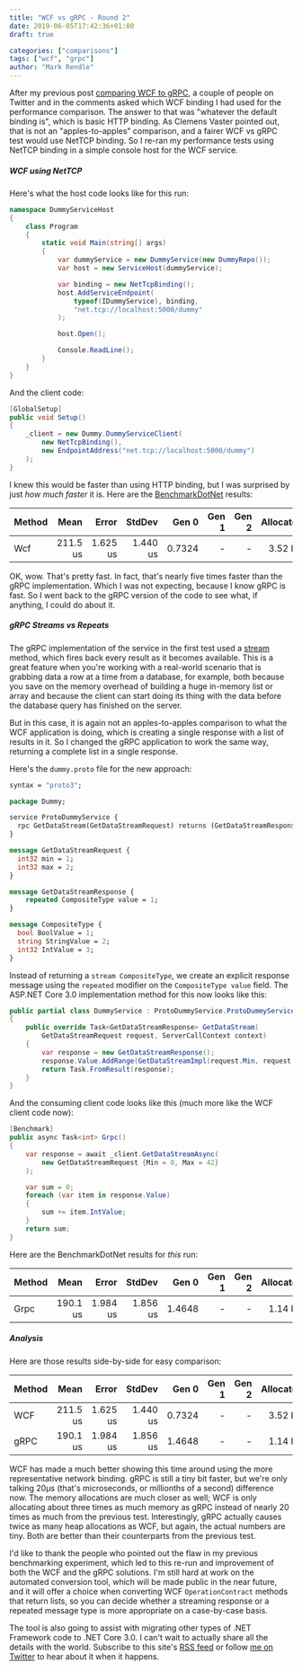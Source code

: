 ```yaml
---
title: "WCF vs gRPC - Round 2"
date: 2019-06-05T17:42:36+01:00
draft: true

categories: ["comparisons"]
tags: ["wcf", "grpc"]
author: "Mark Rendle"
---
```


After my previous post [comparing WCF to gRPC](https://unwcf.com/posts/wcf-vs-grpc), a couple of people
on Twitter and in the comments asked which WCF binding I had used for the performance comparison. The answer
to that was "whatever the default binding is", which is basic HTTP binding. As Clemens Vaster pointed out, that
is not an "apples-to-apples" comparison, and a fairer WCF vs gRPC test would use NetTCP binding. So I re-ran
my performance tests using NetTCP binding in a simple console host for the WCF service.

##### WCF using NetTCP

Here's what the host code looks like for this run:

```csharp
namespace DummyServiceHost
{
    class Program
    {
        static void Main(string[] args)
        {
            var dummyService = new DummyService(new DummyRepo());
            var host = new ServiceHost(dummyService);

            var binding = new NetTcpBinding();
            host.AddServiceEndpoint(
                typeof(IDummyService), binding,
                "net.tcp://localhost:5000/dummy"
            );

            host.Open();

            Console.ReadLine();
        }
    }
}
```

And the client code:

```csharp
[GlobalSetup]
public void Setup()
{
    _client = new Dummy.DummyServiceClient(
        new NetTcpBinding(),
        new EndpointAddress("net.tcp://localhost:5000/dummy")
    );
}
```

I knew this would be faster than using HTTP binding, but I was surprised by just *how much faster* it is. Here are the
[BenchmarkDotNet](https://benchmarkdotnet.org/) results:

| Method |     Mean |    Error |   StdDev |  Gen 0 | Gen 1 | Gen 2 | Allocated |
|------- |---------:|---------:|---------:|-------:|------:|------:|----------:|
|    Wcf | 211.5 us | 1.625 us | 1.440 us | 0.7324 |     - |     - |   3.52 KB |

OK, wow. That's pretty fast. In fact, that's nearly five times faster than the gRPC implementation. Which I was not
expecting, because I know gRPC is fast. So I went back to the gRPC version of the code to see what, if anything, I
could do about it.

##### gRPC Streams vs Repeats

The gRPC implementation of the service in the first test used a [stream](https://grpc.io/docs/guides/concepts/#server-streaming-rpc)
method, which fires back every result as it becomes available. This is a great feature when you're working with a
real-world scenario that is grabbing data a row at a time from a database, for example, both because you save on the memory overhead
of building a huge in-memory list or array and because the client can start doing its thing with the data before
the database query has finished on the server.

But in this case, it is again not an apples-to-apples comparison to what the WCF application is doing, which is creating
a single response with a list of results in it. So I changed the gRPC application to work the same way, returning a
complete list in a single response.

Here's the `dummy.proto` file for the new approach:

```protobuf
syntax = "proto3";

package Dummy;

service ProtoDummyService {
  rpc GetDataStream(GetDataStreamRequest) returns (GetDataStreamResponse) {}
}

message GetDataStreamRequest {
  int32 min = 1;
  int32 max = 2;
}

message GetDataStreamResponse {
	repeated CompositeType value = 1;
}

message CompositeType {
  bool BoolValue = 1;
  string StringValue = 2;
  int32 IntValue = 3;
}
```

Instead of returning a `stream CompositeType`, we create an explicit response message using the `repeated`
modifier on the `CompositeType value` field. The ASP.NET Core 3.0 implementation method for this now looks like this:

```csharp
public partial class DummyService : ProtoDummyService.ProtoDummyServiceBase
{
    public override Task<GetDataStreamResponse> GetDataStream(
        GetDataStreamRequest request, ServerCallContext context)
    {
        var response = new GetDataStreamResponse();
        response.Value.AddRange(GetDataStreamImpl(request.Min, request.Max));
        return Task.FromResult(response);
    }
}
```

And the consuming client code looks like this (much more like the WCF client code now):

```csharp
[Benchmark]
public async Task<int> Grpc()
{
    var response = await _client.GetDataStreamAsync(
        new GetDataStreamRequest {Min = 0, Max = 42}
    );

    var sum = 0;
    foreach (var item in response.Value)
    {
        sum += item.IntValue;
    }
    return sum;
}
```

Here are the BenchmarkDotNet results for *this* run:

| Method |     Mean |    Error |   StdDev |  Gen 0 | Gen 1 | Gen 2 | Allocated |
|------- |---------:|---------:|---------:|-------:|------:|------:|----------:|
|   Grpc | 190.1 us | 1.984 us | 1.856 us | 1.4648 |     - |     - |   1.14 KB |

##### Analysis

Here are those results side-by-side for easy comparison:

| Method |     Mean |    Error |   StdDev |  Gen 0 | Gen 1 | Gen 2 | Allocated |
|------- |---------:|---------:|---------:|-------:|------:|------:|----------:|
|    WCF | 211.5 us | 1.625 us | 1.440 us | 0.7324 |     - |     - |   3.52 KB |
|   gRPC | 190.1 us | 1.984 us | 1.856 us | 1.4648 |     - |     - |   1.14 KB |

WCF has made a much better showing this time around using the more representative network binding. gRPC is still
a tiny bit faster, but we're only talking 20μs (that's microseconds, or millionths of a second) difference
now. The memory allocations are much closer as well; WCF is only allocating about three times as much
memory as gRPC instead of nearly 20 times as much from the previous test. Interestingly, gRPC actually
causes twice as many heap allocations as WCF, but again, the actual numbers are tiny. Both are better than their
counterparts from the previous test.

I'd like to thank the people who pointed out the flaw in my previous benchmarking experiment, which led
to this re-run and improvement of both the WCF and the gRPC solutions. I'm still hard at work on the automated
conversion tool, which will be made public in the near future, and it will offer a choice when converting
WCF `OperationContract` methods that return lists, so you can decide whether a streaming response or a
repeated message type is more appropriate on a case-by-case basis.

The tool is also going to assist with migrating other types of .NET Framework code to .NET Core 3.0. I can't wait
to actually share all the details with the world. Subscribe to this site's [RSS feed](https://unwcf.com/index.xml)
or follow [me on Twitter](https://twitter.com/markrendle) to hear about it when it happens.
